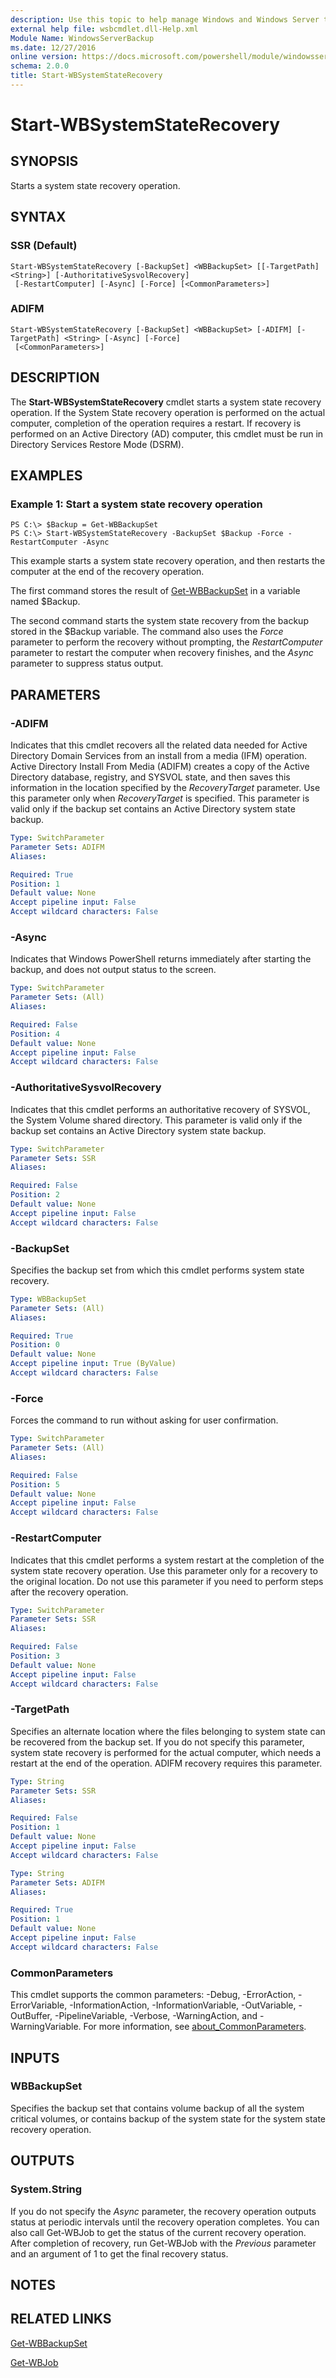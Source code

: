 ```yaml
---
description: Use this topic to help manage Windows and Windows Server technologies with Windows PowerShell.
external help file: wsbcmdlet.dll-Help.xml
Module Name: WindowsServerBackup
ms.date: 12/27/2016
online version: https://docs.microsoft.com/powershell/module/windowsserverbackup/start-wbsystemstaterecovery?view=windowsserver2019-ps&wt.mc_id=ps-gethelp
schema: 2.0.0
title: Start-WBSystemStateRecovery
---
```


# Start-WBSystemStateRecovery

## SYNOPSIS
Starts a system state recovery operation.

## SYNTAX

### SSR (Default)
```
Start-WBSystemStateRecovery [-BackupSet] <WBBackupSet> [[-TargetPath] <String>] [-AuthoritativeSysvolRecovery]
 [-RestartComputer] [-Async] [-Force] [<CommonParameters>]
```

### ADIFM
```
Start-WBSystemStateRecovery [-BackupSet] <WBBackupSet> [-ADIFM] [-TargetPath] <String> [-Async] [-Force]
 [<CommonParameters>]
```

## DESCRIPTION
The **Start-WBSystemStateRecovery** cmdlet starts a system state recovery operation.
If the System State recovery operation is performed on the actual computer, completion of the operation requires a restart.
If recovery is performed on an Active Directory (AD) computer, this cmdlet must be run in Directory Services Restore Mode (DSRM).

## EXAMPLES

### Example 1: Start a system state recovery operation
```
PS C:\> $Backup = Get-WBBackupSet
PS C:\> Start-WBSystemStateRecovery -BackupSet $Backup -Force -RestartComputer -Async
```

This example starts a system state recovery operation, and then restarts the computer at the end of the recovery operation.

The first command stores the result of [Get-WBBackupSet](./Get-WBBackupSet.md) in a variable named $Backup.

The second command starts the system state recovery from the backup stored in the $Backup variable.
The command also uses the *Force* parameter to perform the recovery without prompting, the *RestartComputer* parameter to restart the computer when recovery finishes, and the *Async* parameter to suppress status output.

## PARAMETERS

### -ADIFM
Indicates that this cmdlet recovers all the related data needed for Active Directory Domain Services from an install from a media (IFM) operation.
Active Directory Install From Media (ADIFM) creates a copy of the Active Directory database, registry, and SYSVOL state, and then saves this information in the location specified by the *RecoveryTarget* parameter.
Use this parameter only when *RecoveryTarget* is specified.
This parameter is valid only if the backup set contains an Active Directory system state backup.

```yaml
Type: SwitchParameter
Parameter Sets: ADIFM
Aliases: 

Required: True
Position: 1
Default value: None
Accept pipeline input: False
Accept wildcard characters: False
```

### -Async
Indicates that Windows PowerShell returns immediately after starting the backup, and does not output status to the screen.

```yaml
Type: SwitchParameter
Parameter Sets: (All)
Aliases: 

Required: False
Position: 4
Default value: None
Accept pipeline input: False
Accept wildcard characters: False
```

### -AuthoritativeSysvolRecovery
Indicates that this cmdlet performs an authoritative recovery of SYSVOL, the System Volume shared directory.
This parameter is valid only if the backup set contains an Active Directory system state backup.

```yaml
Type: SwitchParameter
Parameter Sets: SSR
Aliases: 

Required: False
Position: 2
Default value: None
Accept pipeline input: False
Accept wildcard characters: False
```

### -BackupSet
Specifies the backup set from which this cmdlet performs system state recovery.

```yaml
Type: WBBackupSet
Parameter Sets: (All)
Aliases: 

Required: True
Position: 0
Default value: None
Accept pipeline input: True (ByValue)
Accept wildcard characters: False
```

### -Force
Forces the command to run without asking for user confirmation.

```yaml
Type: SwitchParameter
Parameter Sets: (All)
Aliases: 

Required: False
Position: 5
Default value: None
Accept pipeline input: False
Accept wildcard characters: False
```

### -RestartComputer
Indicates that this cmdlet performs a system restart at the completion of the system state recovery operation.
Use this parameter only for a recovery to the original location.
Do not use this parameter if you need to perform steps after the recovery operation.

```yaml
Type: SwitchParameter
Parameter Sets: SSR
Aliases: 

Required: False
Position: 3
Default value: None
Accept pipeline input: False
Accept wildcard characters: False
```

### -TargetPath
Specifies an alternate location where the files belonging to system state can be recovered from the backup set.
If you do not specify this parameter, system state recovery is performed for the actual computer, which needs a restart at the end of the operation.
ADIFM recovery requires this parameter.

```yaml
Type: String
Parameter Sets: SSR
Aliases: 

Required: False
Position: 1
Default value: None
Accept pipeline input: False
Accept wildcard characters: False
```

```yaml
Type: String
Parameter Sets: ADIFM
Aliases: 

Required: True
Position: 1
Default value: None
Accept pipeline input: False
Accept wildcard characters: False
```

### CommonParameters
This cmdlet supports the common parameters: -Debug, -ErrorAction, -ErrorVariable, -InformationAction, -InformationVariable, -OutVariable, -OutBuffer, -PipelineVariable, -Verbose, -WarningAction, and -WarningVariable. For more information, see [about_CommonParameters](https://go.microsoft.com/fwlink/?LinkID=113216).

## INPUTS

### WBBackupSet
Specifies the backup set that contains volume backup of all the system critical volumes, or contains backup of the system state for the system state recovery operation.

## OUTPUTS

### System.String
If you do not specify the *Async* parameter, the recovery operation outputs status at periodic intervals until the recovery operation completes.
You can also call Get-WBJob to get the status of the current recovery operation.
After completion of recovery, run Get-WBJob with the *Previous* parameter and an argument of 1 to get the final recovery status.

## NOTES

## RELATED LINKS

[Get-WBBackupSet](./Get-WBBackupSet.md)

[Get-WBJob](./Get-WBJob.md)

